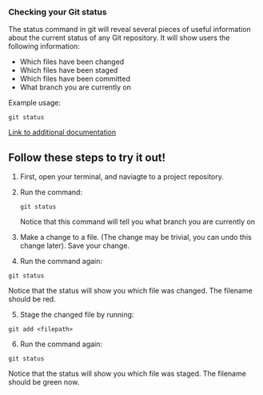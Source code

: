 ### Checking your Git status
The status command in git will reveal several pieces of useful information about the current status of any Git repository. It will show users the following information:
+ Which files have been changed
+ Which files have been staged
+ Which files have been committed
+ What branch you are currently on

Example usage:
```
git status
```

[Link to additional documentation](https://git-scm.com/docs/git-status)

## Follow these steps to try it out!
1. First, open your terminal, and naviagte to a project repository.
2. Run the command:

   ```
   git status
   ```
   Notice that this command will tell you what branch you are currently on
3. Make a change to a file. (The change may be trivial, you can undo this change later). Save your change.
4. Run the command again:

  ```
  git status
  ```
  Notice that the status will show you which file was changed. The filename should be red.
  
5. Stage the changed file by running:

  ```
  git add <filepath>
  ```
6. Run the command again:

  ```
  git status
  ```
  Notice that the status will show you which file was staged. The filename should be green now.
